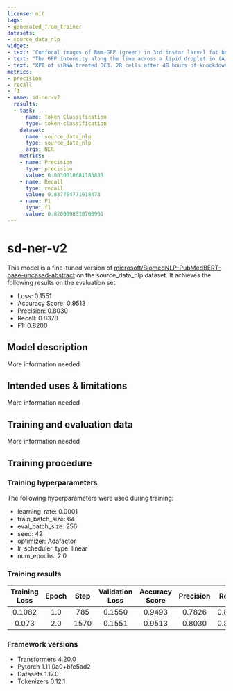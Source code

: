 ```yaml
---
license: mit
tags:
- generated_from_trainer
datasets:
- source_data_nlp
widget:
- text: "Confocal images of Bmm-GFP (green) in 3rd instar larval fat bodies of different genotypes. DAPI (blue) stains nuclei. Scale bar represents 25 µm. (A) Knocking down CSN2 or overexpressing RDH/CG2064 in animals with DGAT1 overexpression (ppl>DGAT1) decreases the level and lipid droplet localization of Bmm-GFP."
- text: "The GFP intensity along the line across a lipid droplet in (A) was measured by ImageJ.The lipid droplet localization of Bmm-GFP, represented by two peaks, is clearly visible in fat cells from ppl > DGAT1 larvae , but it is lost in fat cells from ppl > DGAT1 larvae with CSN2 RNAi or overexpression of RDH/CG2064. More than 30 lipid droplets of each genotype were measured. One typical image curve is shown for each genotype."
- text: "XPT of siRNA treated DC3. 2R cells after 48 hours of knockdown. Treated cells were fed with the indicated amounts of C8L peptid conjugated to iron oxide beads via a disulfide bond. The cells were then exposed to RF33. 70-Luc Reporter CD8 T cells overnight. Error bars show SD of >3 replicate wells. * p<0.05 for siRNA vs control I-Ab using two-way ANOVA. Representative plot of 3 independent experiments."
metrics:
- precision
- recall
- f1
- name: sd-ner-v2
  results:
  - task:
      name: Token Classification
      type: token-classification
    dataset:
      name: source_data_nlp
      type: source_data_nlp
      args: NER
    metrics:
    - name: Precision
      type: precision
      value: 0.8030010681183889
    - name: Recall
      type: recall
      value: 0.837754771918473
    - name: F1
      type: f1
      value: 0.8200098518700961
---
```


<!-- This model card has been generated automatically according to the information the Trainer had access to. You
should probably proofread and complete it, then remove this comment. -->

# sd-ner-v2

This model is a fine-tuned version of [microsoft/BiomedNLP-PubMedBERT-base-uncased-abstract](https://huggingface.co/microsoft/BiomedNLP-PubMedBERT-base-uncased-abstract) on the source_data_nlp dataset.
It achieves the following results on the evaluation set:
- Loss: 0.1551
- Accuracy Score: 0.9513
- Precision: 0.8030
- Recall: 0.8378
- F1: 0.8200

## Model description

More information needed

## Intended uses & limitations

More information needed

## Training and evaluation data

More information needed

## Training procedure

### Training hyperparameters

The following hyperparameters were used during training:
- learning_rate: 0.0001
- train_batch_size: 64
- eval_batch_size: 256
- seed: 42
- optimizer: Adafactor
- lr_scheduler_type: linear
- num_epochs: 2.0

### Training results

| Training Loss | Epoch | Step | Validation Loss | Accuracy Score | Precision | Recall | F1     |
|:-------------:|:-----:|:----:|:---------------:|:--------------:|:---------:|:------:|:------:|
| 0.1082        | 1.0   | 785  | 0.1550          | 0.9493         | 0.7826    | 0.8402 | 0.8104 |
| 0.073         | 2.0   | 1570 | 0.1551          | 0.9513         | 0.8030    | 0.8378 | 0.8200 |


### Framework versions

- Transformers 4.20.0
- Pytorch 1.11.0a0+bfe5ad2
- Datasets 1.17.0
- Tokenizers 0.12.1

